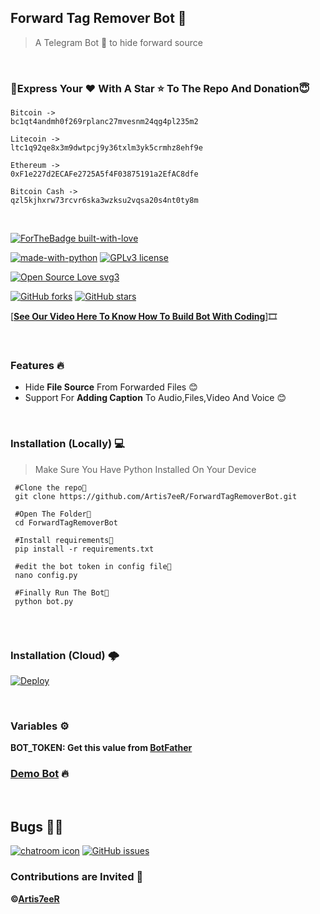 ## Forward Tag Remover Bot 🤖
>A Telegram Bot 🤖 to hide forward source

<br/>

### 🤗Express Your ❤️ With A Star ⭐️ To The Repo And Donation😇


```
Bitcoin -> 
bc1qt4andmh0f269rplanc27mvesnm24qg4pl235m2

Litecoin -> 
ltc1q92qe8x3m9dwtpcj9y36txlm3yk5crmhz8ehf9e

Ethereum -> 
0xF1e227d2ECAFe2725A5f4F03875191a2EfAC8dfe

Bitcoin Cash ->
qzl5kjhxrw73rcvr6ska3wzksu2vqsa20s4nt0ty8m

```

<br/>

[![ForTheBadge built-with-love](http://ForTheBadge.com/images/badges/built-with-love.svg)](https://GitHub.com/Artis7eeR/)

[![made-with-python](https://img.shields.io/badge/Made%20with-Python-1f425f.svg)](https://www.python.org/)
[![GPLv3 license](https://img.shields.io/badge/License-GPLv3-blue.svg)](http://perso.crans.org/besson/LICENSE.html)

[![Open Source Love svg3](https://badges.frapsoft.com/os/v1/open-source.svg?v=103)](https://github.com/Artis7eeR/ForwardTagRemoverBot)

[![GitHub forks](https://img.shields.io/github/forks/Artis7eeR/ForwardTagRemoverBot.svg?style=social&label=Fork)](https://GitHub.com/Artis7eeR/ForwardTagRemoverBot/network/)
[![GitHub stars](https://img.shields.io/github/stars/Artis7eeR/ForwardTagRemoverBot.svg?style=social&label=Star)](https://github.com/Artis7eeR/ForwardTagRemoverBot/)


[**[See Our Video Here To Know How To Build Bot With Coding](https://youtu.be/swg6un2N4Fk)**]🎞️

<br/>

### Features 🔥

- Hide **File Source** From Forwarded Files 😊
- Support For **Adding Caption** To Audio,Files,Video And Voice 😊

<br/>

### Installation (Locally) 💻

>Make Sure You Have Python Installed On Your Device


```
 #Clone the repo👾
 git clone https://github.com/Artis7eeR/ForwardTagRemoverBot.git
 
 #Open The Folder📂
 cd ForwardTagRemoverBot
 
 #Install requirements🎯
 pip install -r requirements.txt
 
 #edit the bot token in config file📝
 nano config.py
 
 #Finally Run The Bot🤖
 python bot.py
 
```
<br/>
 
### Installation (Cloud) 🌩
 
[![Deploy](https://www.herokucdn.com/deploy/button.svg)](https://heroku.com/deploy?template=https://github.com/D3M0N99/ForwardTagRemoverBot/tree/main)

<br/>

### Variables ⚙️
 **BOT_TOKEN: Get this value from [BotFather](https://telegram.dog/Botfather)**

### [Demo Bot](https://telegram.dog/Anonforwabot) 🔥

<br/>

## Bugs 🐞🐞

[![chatroom icon](https://patrolavia.github.io/telegram-badge/chat.png)](https://telegram.dog/TeamCyphers)
[![GitHub issues](https://img.shields.io/github/issues/Artis7eeR/ForwardTagRemoverBot.svg)](https://github.com/Artis7eeR/ForwardTagRemoverBot/issues/)

### Contributions are Invited 🙂

**©[Artis7eeR](https://github.com/Artis7eeR)**



